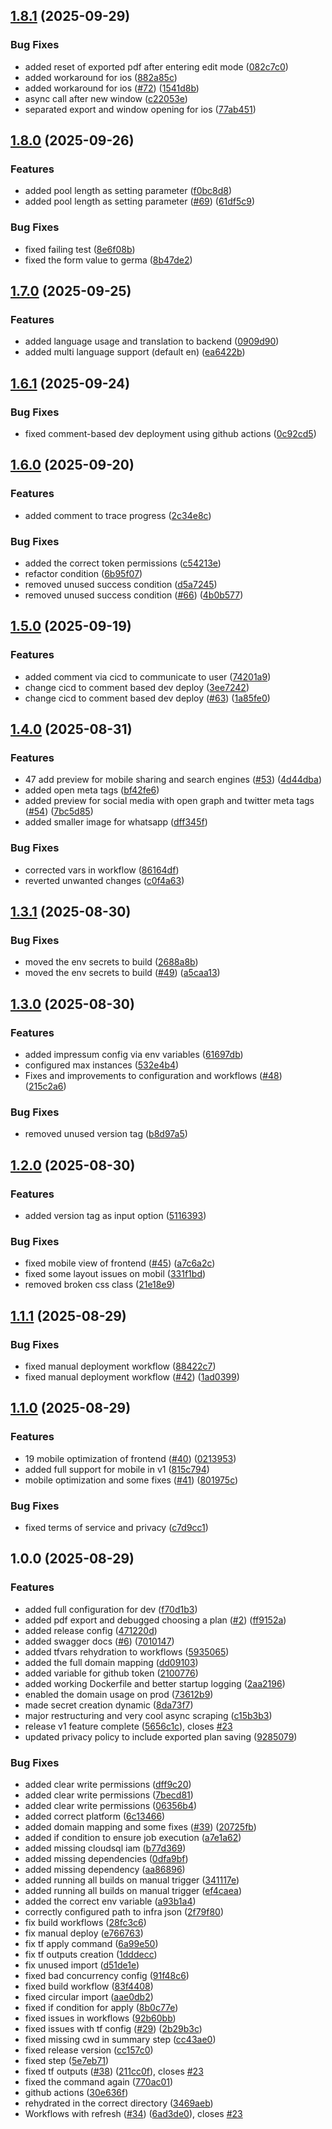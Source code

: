 ## [1.8.1](https://github.com/5pirit5eal/swim-gen/compare/v1.8.0...v1.8.1) (2025-09-29)

### Bug Fixes

* added reset of exported pdf after entering edit mode ([082c7c0](https://github.com/5pirit5eal/swim-gen/commit/082c7c088c64097eb68154c46a5a7c41b6aa25cf))
* added workaround for ios ([882a85c](https://github.com/5pirit5eal/swim-gen/commit/882a85cb5e280f370b4c171b6cacc032fa693458))
* added workaround for ios ([#72](https://github.com/5pirit5eal/swim-gen/issues/72)) ([1541d8b](https://github.com/5pirit5eal/swim-gen/commit/1541d8bc84c18e60bd3c81764942cb02b2e32a80))
* async call after new window ([c22053e](https://github.com/5pirit5eal/swim-gen/commit/c22053efbbf495b4bcaf562da72d598d6f4da1d2))
* separated export and window opening for ios ([77ab451](https://github.com/5pirit5eal/swim-gen/commit/77ab451d3beba127401e2ce9a6c608c5cc37206f))

## [1.8.0](https://github.com/5pirit5eal/swim-gen/compare/v1.7.0...v1.8.0) (2025-09-26)

### Features

* added pool length as setting parameter ([f0bc8d8](https://github.com/5pirit5eal/swim-gen/commit/f0bc8d8cbca8213e544058cc77956ccd2d4ad36e))
* added pool length as setting parameter ([#69](https://github.com/5pirit5eal/swim-gen/issues/69)) ([61df5c9](https://github.com/5pirit5eal/swim-gen/commit/61df5c9d94ca13e6cc3400295379939a6bfbfc3f))

### Bug Fixes

* fixed failing test ([8e6f08b](https://github.com/5pirit5eal/swim-gen/commit/8e6f08b2eb084cd5f5e80fb853eece4a0902edb4))
* fixed the form value to germa ([8b47de2](https://github.com/5pirit5eal/swim-gen/commit/8b47de29b310c0fded3c67cf1038b3c0e7853fe3))

## [1.7.0](https://github.com/5pirit5eal/swim-gen/compare/v1.6.1...v1.7.0) (2025-09-25)

### Features

* added language usage and translation to backend ([0909d90](https://github.com/5pirit5eal/swim-gen/commit/0909d90aa80b00b8fdb95a01f041766953acb7d8))
* added multi language support (default en) ([ea6422b](https://github.com/5pirit5eal/swim-gen/commit/ea6422b7e77b419c031f7edb8b43543786453eb7))

## [1.6.1](https://github.com/5pirit5eal/swim-gen/compare/v1.6.0...v1.6.1) (2025-09-24)

### Bug Fixes

* fixed comment-based dev deployment using github actions ([0c92cd5](https://github.com/5pirit5eal/swim-gen/commit/0c92cd5c2cf013bf35571eaa2cecb1c17d57c6c1))

## [1.6.0](https://github.com/5pirit5eal/swim-gen/compare/v1.5.0...v1.6.0) (2025-09-20)

### Features

* added comment to trace progress ([2c34e8c](https://github.com/5pirit5eal/swim-gen/commit/2c34e8ca592098f16258120784165dc4a7a316fe))

### Bug Fixes

* added the correct token permissions ([c54213e](https://github.com/5pirit5eal/swim-gen/commit/c54213e9ef831e07f89b12b74fa9a35a079032d9))
* refactor condition ([6b95f07](https://github.com/5pirit5eal/swim-gen/commit/6b95f07d5020333a737a04a6c852a0c008212dc6))
* removed unused success condition ([d5a7245](https://github.com/5pirit5eal/swim-gen/commit/d5a7245c578be6719642c2be5f08e4d2b7a30f6f))
* removed unused success condition ([#66](https://github.com/5pirit5eal/swim-gen/issues/66)) ([4b0b577](https://github.com/5pirit5eal/swim-gen/commit/4b0b577f0bc25c6e219912412e13e798e4142056))

## [1.5.0](https://github.com/5pirit5eal/swim-gen/compare/v1.4.0...v1.5.0) (2025-09-19)

### Features

* added comment via cicd to communicate to user ([74201a9](https://github.com/5pirit5eal/swim-gen/commit/74201a9a9ef152f855ff1218a08f8153b87581c8))
* change cicd to comment based dev deploy ([3ee7242](https://github.com/5pirit5eal/swim-gen/commit/3ee7242de0c87ea70c0e1d20bed81fedac5dcebd))
* change cicd to comment based dev deploy ([#63](https://github.com/5pirit5eal/swim-gen/issues/63)) ([1a85fe0](https://github.com/5pirit5eal/swim-gen/commit/1a85fe09623afe07cdca35affd6c5938ba496ee7))

## [1.4.0](https://github.com/5pirit5eal/swim-gen/compare/v1.3.1...v1.4.0) (2025-08-31)

### Features

* 47 add preview for mobile sharing and search engines ([#53](https://github.com/5pirit5eal/swim-gen/issues/53)) ([4d44dba](https://github.com/5pirit5eal/swim-gen/commit/4d44dbab3ad073d55816aeb586bf69ecb79b57f8))
* added open meta tags ([bf42fe6](https://github.com/5pirit5eal/swim-gen/commit/bf42fe681fd6836f1a02188d948056272226e51c))
* added preview for social media with open graph and twitter meta tags ([#54](https://github.com/5pirit5eal/swim-gen/issues/54)) ([7bc5d85](https://github.com/5pirit5eal/swim-gen/commit/7bc5d85e98e6457aae544a1465524ea27cc39018))
* added smaller image for whatsapp ([dff345f](https://github.com/5pirit5eal/swim-gen/commit/dff345f15f5f63f096f0317d7ae3ecdc14ba0338))

### Bug Fixes

* corrected vars in workflow ([86164df](https://github.com/5pirit5eal/swim-gen/commit/86164dfd72038613dec44b5413dab52dab830e43))
* reverted unwanted changes ([c0f4a63](https://github.com/5pirit5eal/swim-gen/commit/c0f4a63bbcd6efda4af3dc890c52900816b53b62))

## [1.3.1](https://github.com/5pirit5eal/swim-gen/compare/v1.3.0...v1.3.1) (2025-08-30)

### Bug Fixes

* moved the env secrets to build ([2688a8b](https://github.com/5pirit5eal/swim-gen/commit/2688a8bf2a2eda6e4c83ce33a3e97d6765251b28))
* moved the env secrets to build ([#49](https://github.com/5pirit5eal/swim-gen/issues/49)) ([a5caa13](https://github.com/5pirit5eal/swim-gen/commit/a5caa13421d43d4f4156717399ab4a16911213a3))

## [1.3.0](https://github.com/5pirit5eal/swim-gen/compare/v1.2.0...v1.3.0) (2025-08-30)

### Features

* added impressum config via env variables ([61697db](https://github.com/5pirit5eal/swim-gen/commit/61697db4a8c8fb6691be59828a7047b2adac81fb))
* configured max instances ([532e4b4](https://github.com/5pirit5eal/swim-gen/commit/532e4b49a1f2480e77ca8dad4de5ccd3d3115650))
* Fixes and improvements to configuration and workflows ([#48](https://github.com/5pirit5eal/swim-gen/issues/48)) ([215c2a6](https://github.com/5pirit5eal/swim-gen/commit/215c2a6f6191d9b4dfd4bf7007348d38e885886d))

### Bug Fixes

* removed unused version tag ([b8d97a5](https://github.com/5pirit5eal/swim-gen/commit/b8d97a57ba5d6a1b1d25dfc0427dfc408c0b0af9))

## [1.2.0](https://github.com/5pirit5eal/swim-gen/compare/v1.1.1...v1.2.0) (2025-08-30)

### Features

* added version tag as input option ([5116393](https://github.com/5pirit5eal/swim-gen/commit/5116393016dc6b060072c026ae4ce6b2f0646ed1))

### Bug Fixes

* fixed mobile view of frontend ([#45](https://github.com/5pirit5eal/swim-gen/issues/45)) ([a7c6a2c](https://github.com/5pirit5eal/swim-gen/commit/a7c6a2cbe9785400f9f97c411b64a0fe7230d060))
* fixed some layout issues on mobil ([331f1bd](https://github.com/5pirit5eal/swim-gen/commit/331f1bd30af933d8d22e76583d4e3c6f4c4c8648))
* removed broken css class ([21e18e9](https://github.com/5pirit5eal/swim-gen/commit/21e18e9f8c04b651ea4bbfb0b6e7dc2ac37c884e))

## [1.1.1](https://github.com/5pirit5eal/swim-gen/compare/v1.1.0...v1.1.1) (2025-08-29)

### Bug Fixes

* fixed manual deployment workflow ([88422c7](https://github.com/5pirit5eal/swim-gen/commit/88422c7505a7bab73ad55e5742c1a371a776442f))
* fixed manual deployment workflow ([#42](https://github.com/5pirit5eal/swim-gen/issues/42)) ([1ad0399](https://github.com/5pirit5eal/swim-gen/commit/1ad03999df333a654663abf4ec8465e033aa5695))

## [1.1.0](https://github.com/5pirit5eal/swim-gen/compare/v1.0.0...v1.1.0) (2025-08-29)

### Features

* 19 mobile optimization of frontend ([#40](https://github.com/5pirit5eal/swim-gen/issues/40)) ([0213953](https://github.com/5pirit5eal/swim-gen/commit/02139531d4bd048967f4a80a9734ec23adc6b344))
* added full support for mobile in v1 ([815c794](https://github.com/5pirit5eal/swim-gen/commit/815c79428514a077d78697f1d0a3d1d11fb26830))
* mobile optimization and some fixes ([#41](https://github.com/5pirit5eal/swim-gen/issues/41)) ([801975c](https://github.com/5pirit5eal/swim-gen/commit/801975cb2400dd9397ae28c365ea9fbce88f22f4))

### Bug Fixes

* fixed terms of service and privacy ([c7d9cc1](https://github.com/5pirit5eal/swim-gen/commit/c7d9cc19c181cb970b23822f871ad298ae62c2d5))

## 1.0.0 (2025-08-29)

### Features

* added full configuration for dev ([f70d1b3](https://github.com/5pirit5eal/swim-gen/commit/f70d1b39d78dfbeb8a8a0a05e119f64a5df3e85e))
* added pdf export and debugged choosing a plan ([#2](https://github.com/5pirit5eal/swim-gen/issues/2)) ([ff9152a](https://github.com/5pirit5eal/swim-gen/commit/ff9152abb54815817cd2ff3e7ec21c8c1dd996fd))
* added release config ([471220d](https://github.com/5pirit5eal/swim-gen/commit/471220d6916af1e488c202db11ef1d74a06bcf3a))
* added swagger docs ([#6](https://github.com/5pirit5eal/swim-gen/issues/6)) ([7010147](https://github.com/5pirit5eal/swim-gen/commit/7010147772e86cd5a19f25b730de523317aa5204))
* added tfvars rehydration to workflows ([5935065](https://github.com/5pirit5eal/swim-gen/commit/59350653829f42db2efe4f760745748b1b609c1b))
* added the full domain mapping ([dd09103](https://github.com/5pirit5eal/swim-gen/commit/dd09103dd9f3d7bc75a170a77a7e41bd0bdf43d4))
* added variable for github token ([2100776](https://github.com/5pirit5eal/swim-gen/commit/210077666139ed92f9c7a8c6eca4100190bcf59a))
* added working Dockerfile and better startup logging ([2aa2196](https://github.com/5pirit5eal/swim-gen/commit/2aa2196bbf5924e1d4a23df36898f43c13f23ed5))
* enabled the domain usage on prod ([73612b9](https://github.com/5pirit5eal/swim-gen/commit/73612b917d6ce25175ba6ef96018402ae2dc3f20))
* made secret creation dynamic ([8da73f7](https://github.com/5pirit5eal/swim-gen/commit/8da73f724533013a53fe01547f077af22a970295))
* major restructuring and very cool async scraping ([c15b3b3](https://github.com/5pirit5eal/swim-gen/commit/c15b3b310da4b9a906e7b70669ad4cd7421ce1b3))
* release v1 feature complete ([5656c1c](https://github.com/5pirit5eal/swim-gen/commit/5656c1c21515a21424b55aaaa14db89ee3c278d6)), closes [#23](https://github.com/5pirit5eal/swim-gen/issues/23)
* updated privacy policy to include exported plan saving ([9285079](https://github.com/5pirit5eal/swim-gen/commit/9285079f4ed7ba2414ec28ff324b4b9272306a00))

### Bug Fixes

* added clear write permissions ([dff9c20](https://github.com/5pirit5eal/swim-gen/commit/dff9c2016865de2cabb107f6cbb5c0c2e9226c8d))
* added clear write permissions ([7becd81](https://github.com/5pirit5eal/swim-gen/commit/7becd81286a469fd513c16dc31c22cba54bb118c))
* added clear write permissions ([06356b4](https://github.com/5pirit5eal/swim-gen/commit/06356b4a81001b068d26a7abb5a6d7b1403cbae1))
* added correct platform ([6c13466](https://github.com/5pirit5eal/swim-gen/commit/6c13466c739a36c041e391f37a8689588879f175))
* added domain mapping and some fixes ([#39](https://github.com/5pirit5eal/swim-gen/issues/39)) ([20725fb](https://github.com/5pirit5eal/swim-gen/commit/20725fbaccff7fce0c4cbf9ddc933679db22f74d))
* added if condition to ensure job execution ([a7e1a62](https://github.com/5pirit5eal/swim-gen/commit/a7e1a624a5849713478ef84217de8bd25918e6a6))
* added missing cloudsql iam ([b77d369](https://github.com/5pirit5eal/swim-gen/commit/b77d3698f19aa2ba7f09212468a5308e9de3c3d3))
* added missing dependencies ([0dfa9bf](https://github.com/5pirit5eal/swim-gen/commit/0dfa9bf458d5a9c856ae28c59175dcddaa6c8ef2))
* added missing dependency ([aa86896](https://github.com/5pirit5eal/swim-gen/commit/aa86896b7c2f42d38814ccde8782fa9480ef6b2e))
* added running all builds on manual trigger ([341117e](https://github.com/5pirit5eal/swim-gen/commit/341117ecd13fc226bf00ce8b453587be00357ed2))
* added running all builds on manual trigger ([ef4caea](https://github.com/5pirit5eal/swim-gen/commit/ef4caeaed60b26228122aa90559f67d447219661))
* added the correct env variable ([a93b1a4](https://github.com/5pirit5eal/swim-gen/commit/a93b1a42ab27396726ba5345bc3a7ec2d8a56fb0))
* correctly configured path to infra json ([2f79f80](https://github.com/5pirit5eal/swim-gen/commit/2f79f800930cefe79562415f4f7ec5cd88d0f9c0))
* fix build workflows ([28fc3c6](https://github.com/5pirit5eal/swim-gen/commit/28fc3c6899bc75f26b4e370caf94f4e3bae824c9))
* fix manual deploy ([e766763](https://github.com/5pirit5eal/swim-gen/commit/e76676354245f018bdaf36944267458f02cfc57f))
* fix tf apply command ([6a99e50](https://github.com/5pirit5eal/swim-gen/commit/6a99e5071a1bac8b5a1fa025ad31035ca197e701))
* fix tf outputs creation ([1dddecc](https://github.com/5pirit5eal/swim-gen/commit/1dddecce009ad15d341eb6d555ab6ea0c304d7b5))
* fix unused import ([d51de1e](https://github.com/5pirit5eal/swim-gen/commit/d51de1e3c135ec3bc16488475bd99f746cf340cb))
* fixed bad concurrency config ([91f48c6](https://github.com/5pirit5eal/swim-gen/commit/91f48c67a47ccb685cd1915828c9108949d11fc9))
* fixed build workflow ([83f4408](https://github.com/5pirit5eal/swim-gen/commit/83f44087dd35ea1ae152ab8b89de40aba91acf16))
* fixed circular import ([aae0db2](https://github.com/5pirit5eal/swim-gen/commit/aae0db2ab47f1fdc0022563aba9021ecdf4d60dc))
* fixed if condition for apply ([8b0c77e](https://github.com/5pirit5eal/swim-gen/commit/8b0c77eade157554b9b30ac5edfb31eeb7c9216a))
* fixed issues in workflows ([92b60bb](https://github.com/5pirit5eal/swim-gen/commit/92b60bb96507a747ff6991df7ecc7b1f64d434de))
* fixed issues with tf config ([#29](https://github.com/5pirit5eal/swim-gen/issues/29)) ([2b29b3c](https://github.com/5pirit5eal/swim-gen/commit/2b29b3c08d7b6d8e7802fd4d6000c4820df8efbf))
* fixed missing cwd in summary step ([cc43ae0](https://github.com/5pirit5eal/swim-gen/commit/cc43ae0251941670b8bd2954628a1c57d0cc0539))
* fixed release version ([cc157c0](https://github.com/5pirit5eal/swim-gen/commit/cc157c05c06ec3df658d04e7d7c68322ca47f294))
* fixed step ([5e7eb71](https://github.com/5pirit5eal/swim-gen/commit/5e7eb7186cdd1241448eb216e9df0b798cdafe2d))
* fixed tf outputs ([#38](https://github.com/5pirit5eal/swim-gen/issues/38)) ([211cc0f](https://github.com/5pirit5eal/swim-gen/commit/211cc0f77357edacfbe2605e2b1e6a8403fd5073)), closes [#23](https://github.com/5pirit5eal/swim-gen/issues/23)
* fixed the command again ([770ac01](https://github.com/5pirit5eal/swim-gen/commit/770ac0125442b56eb3e40bf5306d1917976d156e))
* github actions ([30e636f](https://github.com/5pirit5eal/swim-gen/commit/30e636f0627d1686c5eed8e22237e415b601d4a9))
* rehydrated in the correct directory ([3469aeb](https://github.com/5pirit5eal/swim-gen/commit/3469aeb99bb34f00b9238ac743a4638893d84c92))
* Workflows with refresh ([#34](https://github.com/5pirit5eal/swim-gen/issues/34)) ([6ad3de0](https://github.com/5pirit5eal/swim-gen/commit/6ad3de0869dba9f9ca40d6c743ee108f8673d7a2)), closes [#23](https://github.com/5pirit5eal/swim-gen/issues/23)
